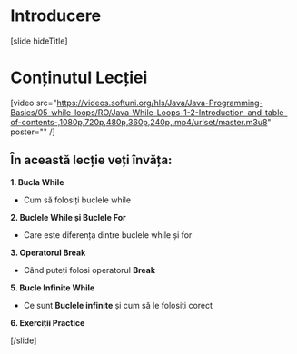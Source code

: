 # Introducere
[slide hideTitle]

# Conținutul Lecției

[video src="https://videos.softuni.org/hls/Java/Java-Programming-Basics/05-while-loops/RO/Java-While-Loops-1-2-Introduction-and-table-of-contents-,1080p,720p,480p,360p,240p,.mp4/urlset/master.m3u8" poster="" /]

## În această lecție veți învăța:

**1. Bucla While**

- Cum să folosiți buclele while

**2. Buclele While și Buclele For**

- Care este diferența dintre buclele while și for

**3. Operatorul Break**

- Când puteți folosi operatorul **Break**


**5. Bucle Infinite While**

- Ce sunt **Buclele infinite** și cum să le folosiți corect

**6. Exerciții Practice**




[/slide]
